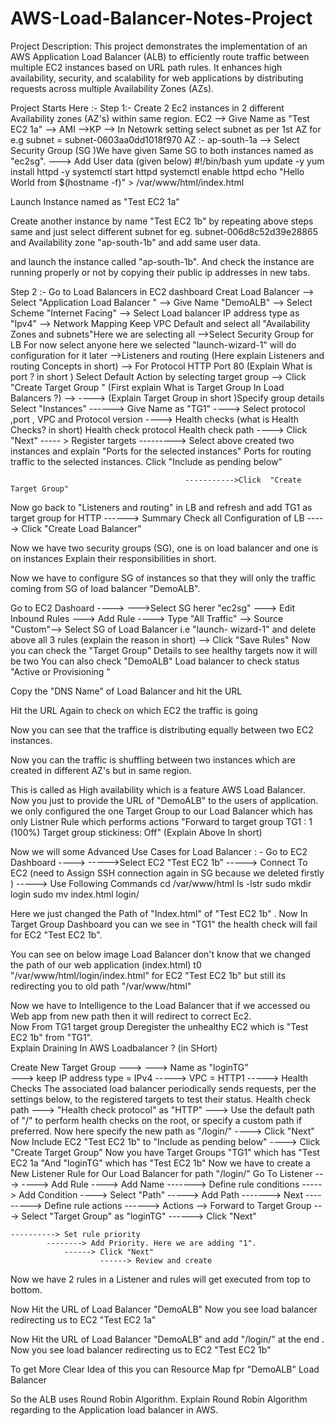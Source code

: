 # AWS-Load-Balancer-Notes-Project

Project Description:
This project demonstrates the implementation of an AWS Application Load Balancer (ALB) to efficiently route traffic between multiple EC2 instances based on URL path rules. It enhances high availability, security, and scalability for web applications by distributing requests across multiple Availability Zones (AZs).

Project Starts Here :- 
Step 1:- Create 2 Ec2 instances in 2 different Availability zones (AZ's) within same region.
EC2 --> Give Name as "Test EC2 1a" 
	--> AMI 
		-->KP 
			--> In Netowrk setting select subnet as per 1st AZ for e.g 
              		subnet = subnet-0603aa0dd1018f970 AZ :- ap-south-1a 
			--> Select Security Group (SG )We have given Same SG  to both instances named as "ec2sg".
              		 ---> Add User data (given below)
                                #!/bin/bash
				yum update -y
				yum install httpd -y
				systemctl start httpd
				systemctl enable httpd
				echo "Hello World from $(hostname -f)" > /var/www/html/index.html

Launch Instance named as "Test EC2 1a"

Create another instance by name "Test EC2 1b"
by repeating above steps same and just select different subnet
  for eg. subnet-006d8c52d39e28865 and Availability zone  "ap-south-1b" and add same user data.
  
and launch the instance called "ap-south-1b".
And check the instance are running properly or not by copying their public ip addresses in new tabs.

Step 2 :- 
Go to Load Balancers in EC2 dashboard 
Creat Load Balancer --> 
   Select "Application Load Balancer " 
      --> Give Name "DemoALB" 
	--> Select Scheme "Internet Facing"
            -->  Select Load balancer IP address type as "Ipv4" 
              --> Network Mapping Keep VPC Default  and select all "Availability Zones and 
                     subnets"Here we are selecting all -->Select Security Group for LB  For now select 
                     anyone here we selected "launch-wizard-1" will do configuration for it later 
                 -->Listeners and routing (Here explain Listeners and routing Concepts  in short) --> 
                      For Protocol HTTP Port 80 (Explain What is port ? in short ) Select Default Action 
                      by selecting target group -->
              Click "Create Target Group " (First explain What is Target Group In Load Balancers ?) --> 
                ----> (Explain Target Group in short )Specify group details Select "Instances"
                     ------>  Give Name as "TG1"
                            ----> Select protocol ,port , VPC and Protocol version
                                ---->  Health checks  (what is  Health Checks? in short)
                                           Health check protocol
                                           Health check path
                                    ----> Click "Next"
                                      ----- > Register targets 
                                      ---------> Select above created two instances and explain "Ports for the 
                                                       selected instances"  Ports for routing traffic to the selected 
                                                        instances. 
                                                         Click "Include as pending below"
                                                        
                                           ----------->Click  "Create Target Group"
Now go back to "Listeners and routing" in LB and refresh and add TG1 as target group for HTTP
------> Summary Check all Configuration of LB 
       -----> Click "Create Load Balancer"

Now we have two security groups (SG), one is on load balancer and one is on instances 
Explain their responsibilities in short.

Now we have to configure SG of instances so that they will only the traffic coming from SG of 
load balancer "DemoALB".

Go to EC2 Dashoard ---->
    --->Select SG herer "ec2sg"
       ---> Edit Inbound Rules
          ---> Add Rule
             ----> Type "All Traffic" --> Source "Custom"--> Select SG of Load Balancer i.e "launch- 
                       wizard-1" 
                       and delete above all 3 rules (explain the reason in short)
                        --> Click "Save Rules"
Now you can check the "Target Group" Details to see healthy targets now it will be two 
You can also check "DemoALB" Load balancer to check status "Active or Provisioning "


Copy the "DNS Name" of Load Balancer and hit the URL

Hit the URL Again to check on which EC2 the traffic is going 

Now you can see that the traffice is distributing equally between two EC2 instances.

Now you can the traffic is shuffling between two instances which are created in different AZ's but in same region.

This is called as High availability which is a feature AWS Load Balancer.
Now you just to provide the URL of "DemoALB" to the users of application.
we only configured the one Target Group to our Load Balancer which has only Listner Rule which performs actions 
"Forward to target group
TG1 : 1 (100%)
Target group stickiness: Off"
(Explain Above In short)

Now we will some Advanced Use Cases for Load Balancer : - 
Go to EC2 Dashboard ---->
    ----->Select EC2 "Test EC2 1b"
          -----> Connect To EC2 (need to Assign SSH connection again in SG because we deleted firstly )
               -----> Use Following Commands
                           cd /var/www/html
                           ls -lstr
                           sudo mkdir login
                           sudo mv index.html login/

Here we just changed the Path of "Index.html" of  "Test EC2 1b" .
Now In Target Group Dashboard you can we see in "TG1" the health check will fail for EC2 "Test EC2 1b".

You can see on below image Load Balancer don't know that we changed the path of our web application (index.html) t0 "/var/www/html/login/index.html" for EC2 "Test EC2 1b" but still its redirecting you to old path "/var/www/html"


Now we have to Intelligence to the Load Balancer that if we accessed ou Web app from new path then it will redirect to correct Ec2.                         
Now From TG1 target group Deregister the unhealthy EC2 which is "Test EC2 1b" from "TG1".    
Explain Draining In AWS Loadbalancer ? (in SHort)

Create New Target Group --->
   --->  Name as "loginTG"            
     ---> keep IP address type = IPv4
       -----> VPC = HTTP1
            -----> Health Checks 
                              The associated load balancer periodically sends requests, per the settings 
                               below, to the registered targets to test their status.
                               Health check path
                               ---> "Health check protocol" as "HTTP"
                                   ---> Use the default path of "/" to perform health checks on the root, or 
                                            specify a custom path if preferred.
                                          Now here specify the new path as "/login/"
                           ----> Click "Next"
Now Include EC2 "Test EC2 1b" to "Include as pending below" 
 ----> Click "Create Target Group"
Now you have Target Groups "TG1"  which has "Test EC2 1a "And "loginTG" which has "Test EC2 1b"
Now we have to create a New Listener Rule for Our Load Balancer for path "/login/"
Go To Listener  ---> 
----> Add Rule
    ----> Add Name 
     -------> Define rule conditions 
              -----> Add Condition 
                    ----> Select "Path"
                        -----> Add Path
                                 -------> Next
    ---------> Define rule actions
          ------> Actions --> Forward to Target Group
                   ---> Select "Target Group" as "loginTG"
                    ------> Click "Next" 
                        
    ----------> Set rule priority 
            --------> Add Priority. Here we are adding "1".
                ------> Click "Next" 
                        ------> Review and create

Now we have 2 rules in a Listener and rules will get executed from top to bottom.

Now Hit the URL of Load Balancer "DemoALB" 
Now you see load balancer redirecting us to EC2 "Test EC2 1a"

Now Hit the URL of Load Balancer "DemoALB"  and add "/login/" at the end .
Now you see load balancer redirecting us to EC2 "Test EC2 1b"

To get More Clear Idea of this you can Resource Map fpr "DemoALB" Load Balancer

So the ALB uses Round Robin Algorithm.
Explain Round Robin Algorithm regarding to the Application load balancer in AWS.



                               


